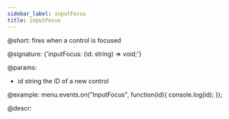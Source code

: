 ```yaml
---
sidebar_label: inputFocus
title: inputFocus
---          
```


@short: fires when a control is focused

@signature: {'inputFocus: (id: string) => void;'}

@params:
- id		string			the ID of a new control


@example:
menu.events.on("InputFocus", function(id){
    console.log(id);
});



@descr:



